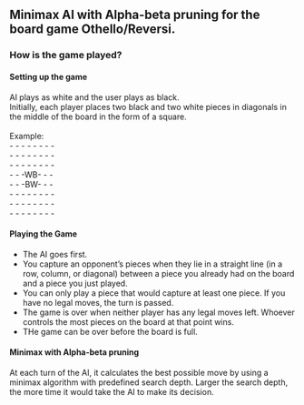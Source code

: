<h2>Minimax AI with Alpha-beta pruning for the board game Othello/Reversi.</h2>

<div>
<h3>How is the game played?</h3>

<h4>Setting up the game</h4>

<p>AI plays as white and the user plays as black.<br>Initially, each player places two black and two white pieces in diagonals in the middle of the board in the form of a square.<br>
<br>Example:<br>
- - - - - - - -<br>
- - - - - - - -<br>
- - - - - - - -<br>
- - -WB- - -<br>
- - -BW- - -<br>
- - - - - - - -<br>
- - - - - - - -<br>
- - - - - - - -<br>


<h4>Playing the Game</h4>

<ul>
<li>The AI goes first.</li>
<li>You capture an opponent’s pieces when they lie in a straight line (in a row, column, or diagonal) between a piece you already had on the board and a piece you just played.</li>
<li>You can only play a piece that would capture at least one piece. If you have no legal moves, the turn is passed.</li>
<li>The game is over when neither player has any legal moves left. Whoever controls the most pieces on the board at that point wins.</li>
<li>THe game can be over before the board is full.</li>
</ul>

<h4>Minimax with Alpha-beta pruning</h4>
 
 <p>At each turn of the AI, it calculates the best possible move by using a minimax algorithm with predefined search depth. Larger the search depth, the more time it would
 take the AI to make its decision.</p>
 
